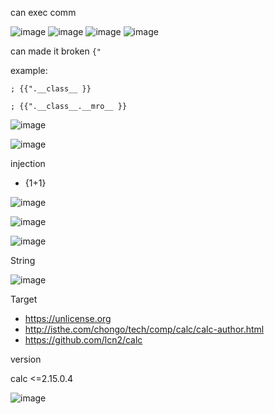 can exec comm

![image](https://github.com/Trinity-SYT-SECURITY/vuln_issue_injc/assets/96654161/f669a793-c431-4962-9c8a-3d121145b4f2)
![image](https://github.com/Trinity-SYT-SECURITY/vuln_issue_injc/assets/96654161/033e85cc-7365-4b47-9ff4-e78d583c1ede)
![image](https://github.com/Trinity-SYT-SECURITY/vuln_issue_injc/assets/96654161/9765f8aa-838c-4fc1-a8a4-5d54e9d57c22)
![image](https://github.com/Trinity-SYT-SECURITY/vuln_issue_injc/assets/96654161/d4edd296-d097-45c1-9ad1-d522867eda1b)


can made it broken `{"`

example:

`; {{".__class__ }}`

`; {{".__class__.__mro__ }}`

![image](https://github.com/Trinity-SYT-SECURITY/vuln_issue_injc/assets/96654161/ca00057d-f52e-48af-9b64-364ae1ad4fce)

![image](https://github.com/Trinity-SYT-SECURITY/vuln_issue_injc/assets/96654161/a2a6fdc0-ea7b-4876-bb8f-ebc75cc9be07)


injection

+ {1+1}
  
![image](https://github.com/Trinity-SYT-SECURITY/vuln_issue_injc/assets/96654161/3036c64f-a171-403c-a5a3-c2927ac3d3d3)

![image](https://github.com/Trinity-SYT-SECURITY/vuln_issue_injc/assets/96654161/6d2988f8-df37-495a-ad3f-6683d601dae9)

![image](https://github.com/Trinity-SYT-SECURITY/vuln_issue_injc/assets/96654161/3b3a23ec-7621-4393-b5b1-2d25cdd550cd)


String

![image](https://github.com/Trinity-SYT-SECURITY/vuln_issue_injc/assets/96654161/57b67fc1-ca07-45ca-a166-278e108cb3f5)

Target

+ https://unlicense.org
+ http://isthe.com/chongo/tech/comp/calc/calc-author.html
+ https://github.com/lcn2/calc

version

calc <=2.15.0.4

![image](https://github.com/Trinity-SYT-SECURITY/vuln_issue_injc/assets/96654161/405be402-72b6-43b7-8cea-1a83bc8d4042)
